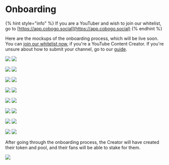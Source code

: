 # Onboarding

{% hint style="info" %}
If you are a YouTuber and wish to join our whitelist, go to [https://app.cobogo.social](https://app.cobogo.social)
{% endhint %}

Here are the mockups of the onboarding process, which will be live soon. You can [join our whitelist now](../../youtubers/getting-started.md), if you're a YouTube Content Creator. If you're unsure about how to submit your channel, go to our [guide](../../youtubers/getting-started.md).

![](<../../.gitbook/assets/0-Submit a channel - 00.png>) ![](<../../.gitbook/assets/1-Submit a channel - 01.png>)

![](<../../.gitbook/assets/2-Submit a channel - 02 (1).png>) ![](<../../.gitbook/assets/3-Submit a channel - 02-2.png>)

![](<../../.gitbook/assets/4-Submit a channel - 03 (1).png>) ![](<../../.gitbook/assets/5-Submit a channel - 03-2 (1).png>)

![](<../../.gitbook/assets/6-Submit a channel - 03-3 (1).png>) ![](<../../.gitbook/assets/7-Submit a channel - 03 - Waitlist (1).png>)

![](<../../.gitbook/assets/8-Submit a channel - 04.png>) ![](<../../.gitbook/assets/9-Submit a channel - 04-2.png>)

![](<../../.gitbook/assets/10-Submit a channel - 05 (1).png>) ![](<../../.gitbook/assets/11-Submit a channel - 06.png>)

![](<../../.gitbook/assets/12-Submit a channel - 06-2.png>) ![](<../../.gitbook/assets/13-Submit a channel - 07.png>)

![](<../../.gitbook/assets/14-Submit a channel - 07-2.png>) ![](<../../.gitbook/assets/15-Submit a channel - 07-3.png>)

After going through the onboarding process, the Creator will have created their token and pool, and their fans will be able to stake for them.

![](<../../.gitbook/assets/16-Submit a channel - 08.png>)



